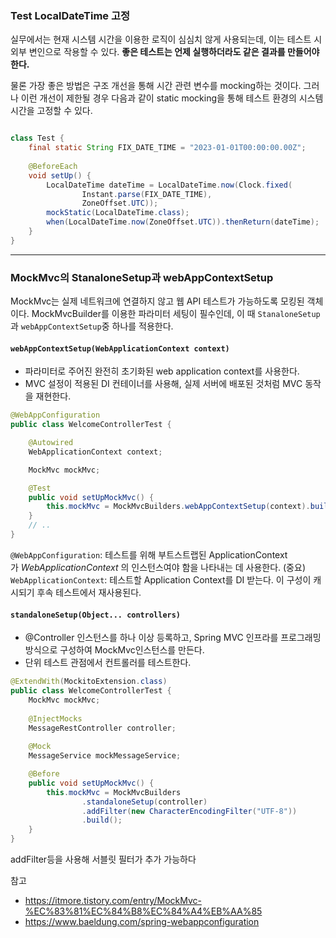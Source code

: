 ### Test LocalDateTime 고정

실무에서는 현재 시스템 시간을 이용한 로직이 심심치 않게 사용되는데, 이는 테스트 시 외부 변인으로 작용할 수 있다. **좋은 테스트는 언제 실행하더라도 같은 결과를 만들어야 한다.**

물론 가장 좋은 방법은 구조 개선을 통해 시간 관련 변수를 mocking하는 것이다. 그러나 이런 개선이 제한될 경우 다음과 같이 static mocking을 통해 테스트 환경의 시스템 시간을 고정할 수 있다.

```java

class Test {
	final static String FIX_DATE_TIME = "2023-01-01T00:00:00.00Z";
	
	@BeforeEach
	void setUp() {
		LocalDateTime dateTime = LocalDateTime.now(Clock.fixed(
				Instant.parse(FIX_DATE_TIME),
				ZoneOffset.UTC));
		mockStatic(LocalDateTime.class);
		when(LocalDateTime.now(ZoneOffset.UTC)).thenReturn(dateTime);
	}
}
```

---

### MockMvc의 StanaloneSetup과 webAppContextSetup

MockMvc는 실제 네트워크에 연결하지 않고 웹 API 테스트가 가능하도록 모킹된 객체이다. MockMvcBuilder를 이용한 파라미터 세팅이 필수인데, 이 때 `StanaloneSetup`과 `webAppContextSetup`중 하나를 적용한다.

#### **`webAppContextSetup(WebApplicationContext context)`**

- 파라미터로 주어진 완전히 초기화된 web application context를 사용한다.
- MVC 설정이 적용된 DI 컨테이너를 사용해, 실제 서버에 배포된 것처럼 MVC 동작을 재현한다.

```java
@WebAppConfiguration
public class WelcomeControllerTest {

    @Autowired
    WebApplicationContext context;

    MockMvc mockMvc;

    @Test
    public void setUpMockMvc() {
        this.mockMvc = MockMvcBuilders.webAppContextSetup(context).build();
    }
    // ..
}
```

`@WebAppConfiguration`:  테스트를 위해 부트스트랩된 ApplicationContext 가 _WebApplicationContext_ 의 인스턴스여야 함을 나타내는 데 사용한다. (중요)
`WebApplicationContext`: 테스트할 Application Context를 DI 받는다. 이 구성이 캐시되기 후속 테스트에서 재사용된다.

#### **`standaloneSetup(Object... controllers)`**

- @Controller 인스턴스를 하나 이상 등록하고, Spring MVC 인프라를 프로그래밍 방식으로 구성하여 MockMvc인스턴스를 만든다.
- 단위 테스트 관점에서 컨트롤러를 테스트한다.

```java
@ExtendWith(MockitoExtension.class)
public class WelcomeControllerTest {
    MockMvc mockMvc;
	
	@InjectMocks
	MessageRestController controller;
	
	@Mock
	MessageService mockMessageService;

    @Before
    public void setUpMockMvc() {
        this.mockMvc = MockMvcBuilders
		        .standaloneSetup(controller)
				.addFilter(new CharacterEncodingFilter("UTF-8"))
		        .build();
    }
}
```

addFilter등을 사용해 서블릿 필터가 추가 가능하다

참고
- https://itmore.tistory.com/entry/MockMvc-%EC%83%81%EC%84%B8%EC%84%A4%EB%AA%85
- https://www.baeldung.com/spring-webappconfiguration
